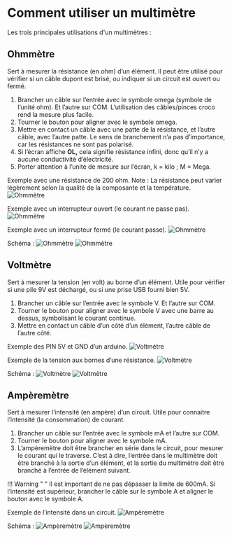 
# Comment utiliser un multimètre

Les trois principales utilisations d'un multimètres :

## Ohmmètre

Sert à mesurer la résistance (en ohm) d’un élément. Il peut être utilisé pour vérifier si un câble dupont est brisé, ou indiquer si un circuit est ouvert ou fermé.

1. Brancher un câble sur l’entrée avec le symbole omega (symbole de l’unité ohm). Et l’autre sur COM. L’utilisation des câbles/pinces croco rend la mesure plus facile.
2. Tourner le bouton pour aligner avec le symbole omega.
3. Mettre en contact un câble avec une patte de la résistance, et l’autre câble, avec l’autre patte. Le sens de branchement n’a pas d’importance, car les résistances ne sont pas polarisé.
4. Si l’écran affiche **OL,** cela signifie résistance infini, donc qu’il n’y a aucune conductivité d’électricité. 
5. Porter attention à l’unité de mesure sur l’écran, k = kilo ; M = Mega.

Exemple avec une résistance de 200 ohm. Note : La résistance peut varier légèrement selon la qualité de la composante et la température.
![Ohmmètre](/assets/images/creatives/multimetre1.webp)

Exemple avec un interrupteur ouvert (le courant ne passe pas).
![Ohmmètre](/assets/images/creatives/multimetre2.webp)

Exemple avec un interrupteur fermé (le courant passe).
![Ohmmètre](/assets/images/creatives/multimetre3.webp)

Schéma : 
![Ohmmètre](/assets/images/creatives/multimetre4.webp)
![Ohmmètre](/assets/images/creatives/multimetre5.webp)

## Voltmètre

Sert à mesurer la tension (en volt) au borne d’un élément. Utile pour vérifier si une pile 9V est déchargé, ou si une prise USB fourni bien 5V.

1. Brancher un câble sur l’entrée avec le symbole V. Et l’autre sur COM.
2. Tourner le bouton pour aligner avec le symbole V avec une barre au dessus, symbolisant le courant continue.
3. Mettre en contact un câble d’un côté d’un élément, l’autre câble de l’autre côté.

Exemple des PIN 5V et GND d’un arduino.
![Voltmètre](/assets/images/creatives/multimetre6.webp)

Exemple de la tension aux bornes d’une résistance.
![Voltmètre](/assets/images/creatives/multimetre7.webp)

Schéma :
![Voltmètre](/assets/images/creatives/multimetre8.webp)
![Voltmètre](/assets/images/creatives/multimetre9.webp)

## Ampèremètre

Sert à mesurer l’intensité (en ampère) d’un circuit. Utile pour connaitre l’intensité (la consommation) de courant. 

1. Brancher un câble sur l’entrée avec le symbole mA et l’autre sur COM.
2. Tourner le bouton pour aligner avec le symbole mA.
3. L’ampèremètre doit être brancher en série dans le circuit, pour mesurer le courant qui le traverse. C’est à dire, l’entrée dans le multimètre doit être branché à la sortie d’un élément, et la sortie du multimètre doit être branché à l’entrée de l’élément suivant.

!!! Warning " "
  Il est important de ne pas dépasser la limite de 600mA. Si l’intensité est supérieur, brancher le câble sur le symbole A et aligner le bouton avec le symbole A.

Exemple de l’intensité dans un circuit.
![Ampèremètre](/assets/images/creatives/multimetre10.webp)

Schéma :
![Ampèremètre](/assets/images/creatives/multimetre11.webp)
![Ampèremètre](/assets/images/creatives/multimetre12.webp)
